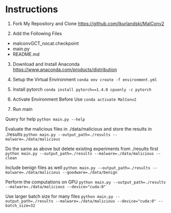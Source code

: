 # Instructions

1) Fork My Repository and Clone 
https://github.com/lkurlandski/MalConv2

2) Add the Following Files
- malconvGCT_nocat.checkpoint
- main.py
- README.md

3) Download and Install Anaconda
https://www.anaconda.com/products/distribution

3) Setup the Virtual Environment
```conda env create -f environment.yml```

4) Install pytorch
```conda install pytorch==1.4.0 cpuonly -c pytorch```

5) Activate Environment Before Use
```conda activate MalConv2```

6) Run main

Query for help
```python main.py --help```

Evaluate the malicious files in ./data/malicious and store the results in ./results
```python main.py --output_path=./results --malware=./data/malicious```

Do the same as above but delete existing experiments from ./results first
```python main.py --output_path=./results --malware=./data/malicious --clean```

Include benign files as well
```python main.py --output_path=./results --malware=./data/malicious --goodware=./data/benign```

Perform the computations on GPU
```python main.py --output_path=./results --malware=./data/malicious --device="cuda:0"```

Use larger batch size for many files
```python main.py --output_path=./results --malware=./data/malicious --device="cuda:0" --batch_size=32```
